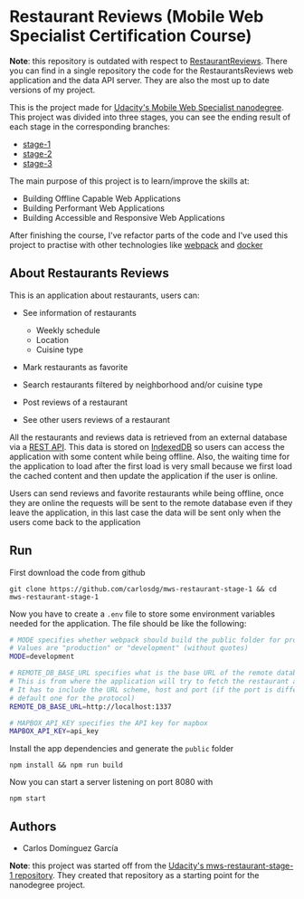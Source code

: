 # Restaurant Reviews (Mobile Web Specialist Certification Course)

**Note**: this repository is outdated with respect to [RestaurantReviews](https://github.com/carlosdg/RestaurantsReviews). There you can find in a single repository the code for the RestaurantsReviews web application and the data API server. They are also the most up to date versions of my project.

This is the project made for [Udacity's Mobile Web Specialist nanodegree](https://www.udacity.com/course/mobile-web-specialist-nanodegree--nd024). This project was divided into three stages, you can see the ending result of each stage in the corresponding branches:

- [stage-1](https://github.com/carlosdg/mws-restaurant-stage-1/tree/stage-1)
- [stage-2](https://github.com/carlosdg/mws-restaurant-stage-1/tree/stage-2)
- [stage-3](https://github.com/carlosdg/mws-restaurant-stage-1/tree/stage-3)

The main purpose of this project is to learn/improve the skills at:

- Building Offline Capable Web Applications
- Building Performant Web Applications
- Building Accessible and Responsive Web Applications

After finishing the course, I've refactor parts of the code and I've used this project to practise with other technologies like [webpack](https://webpack.js.org/) and [docker](https://www.docker.com/)

## About Restaurants Reviews

This is an application about restaurants, users can:

- See information of restaurants
  - Weekly schedule
  - Location
  - Cuisine type

- Mark restaurants as favorite

- Search restaurants filtered by neighborhood and/or cuisine type

- Post reviews of a restaurant

- See other users reviews of a restaurant

All the restaurants and reviews data is retrieved from an external database via a [REST API](https://en.wikipedia.org/wiki/Representational_state_transfer). This data is stored on [IndexedDB](https://developer.mozilla.org/en-US/docs/Web/API/IndexedDB_API) so users can access the application with some content while being offline. Also, the waiting time for the application to load after the first load is very small because we first load the cached content and then update the application if the user is online.

Users can send reviews and favorite restaurants while being offline, once they are online the requests will be sent to the remote database even if they leave the application, in this last case the data will be sent only when the users come back to the application

## Run

First download the code from github

```
git clone https://github.com/carlosdg/mws-restaurant-stage-1 && cd mws-restaurant-stage-1
```

Now you have to create a `.env` file to store some environment variables needed for the application. The file should be like the following:

```bash
# MODE specifies whether webpack should build the public folder for production or development
# Values are "production" or "development" (without quotes)
MODE=development

# REMOTE_DB_BASE_URL specifies what is the base URL of the remote database server
# This is from where the application will try to fetch the restaurant and reviews data
# It has to include the URL scheme, host and port (if the port is different than the
# default one for the protocol)
REMOTE_DB_BASE_URL=http://localhost:1337

# MAPBOX_API_KEY specifies the API key for mapbox
MAPBOX_API_KEY=api_key
```

Install the app dependencies and generate the `public` folder

```
npm install && npm run build
```

Now you can start a server listening on port 8080 with

```
npm start
```

## Authors

- Carlos Domínguez García

**Note**: this project was started off from the [Udacity's mws-restaurant-stage-1 repository](https://github.com/udacity/mws-restaurant-stage-1). They created that repository as a starting point for the nanodegree project.

